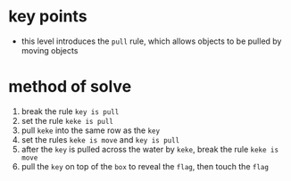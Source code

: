 # key points
* this level introduces the `pull` rule, which allows objects to be pulled by moving objects
# method of solve
1) break the rule `key is pull`
2) set the rule `keke is pull`
3) pull `keke` into the same row as the `key`
4) set the rules `keke is move` and `key is pull`
5) after the `key` is pulled across the water by `keke`, break the rule `keke is move`
6) pull the `key` on top of the `box` to reveal the `flag`, then touch the `flag`
